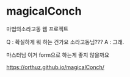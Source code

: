 # magicalConch
마법의소라고동 웹 프로젝트

Q : 확실하게 뭐 하는 건가요 소라고동님???
A : 그래.

마스터님 이거 form으로 하는게 좋지 않을까요


https://orthuz.github.io/magicalConch/
